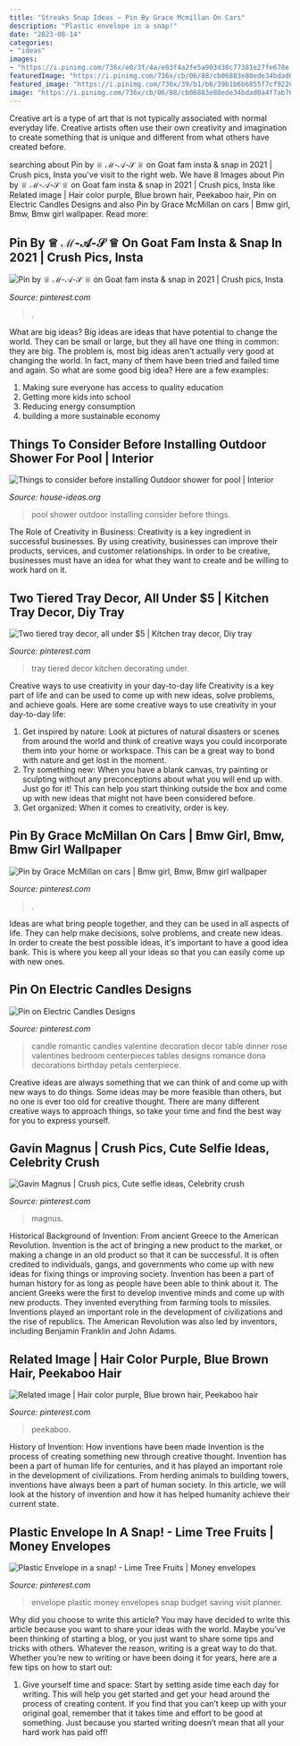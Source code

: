 ```yaml
---
title: "Streaks Snap Ideas ~ Pin By Grace Mcmillan On Cars"
description: "Plastic envelope in a snap!"
date: "2023-08-14"
categories:
- "ideas"
images:
- "https://i.pinimg.com/736x/e0/3f/4a/e03f4a2fe5a903d30c77381e27fe678e.jpg"
featuredImage: "https://i.pinimg.com/736x/cb/06/88/cb06883e80ede34bdad0a4f7ab7635b9.jpg"
featured_image: "https://i.pinimg.com/736x/39/b1/b6/39b1b6b6855f7cf92267fd2b7bc156c4.jpg"
image: "https://i.pinimg.com/736x/cb/06/88/cb06883e80ede34bdad0a4f7ab7635b9.jpg"
---
```



Creative art is a type of art that is not typically associated with normal everyday life. Creative artists often use their own creativity and imagination to create something that is unique and different from what others have created before.

	

		
searching about Pin by ♕ ℳ-𝒜-𝒮 ♕ on Goat fam insta &amp; snap in 2021 | Crush pics, Insta you've visit to the right web. We have 8 Images about Pin by ♕ ℳ-𝒜-𝒮 ♕ on Goat fam insta &amp; snap in 2021 | Crush pics, Insta like Related image | Hair color purple, Blue brown hair, Peekaboo hair, Pin on Electric Candles Designs and also Pin by Grace McMillan on cars | Bmw girl, Bmw, Bmw girl wallpaper. Read more:
		
    
## Pin By ♕ ℳ-𝒜-𝒮 ♕ On Goat Fam Insta &amp; Snap In 2021 | Crush Pics, Insta

<img loading=lazy src="https://i.pinimg.com/736x/85/9e/7c/859e7c77f45823e29e7444cec3e57bc7.jpg" onerror="this.onerror=null;this.src='https://tse4.mm.bing.net/th?id=OIP.hBFQ7uZ99-D-6h8CYTmy8QHaLX&amp;pid=15.1';" alt="Pin by ♕ ℳ-𝒜-𝒮 ♕ on Goat fam insta &amp; snap in 2021 | Crush pics, Insta">

_Source: pinterest.com_

>. 

	

What are big ideas?
Big ideas are ideas that have potential to change the world. They can be small or large, but they all have one thing in common: they are big. The problem is, most big ideas aren't actually very good at changing the world. In fact, many of them have been tried and failed time and again. So what are some good big idea? Here are a few examples: 
1. Making sure everyone has access to quality education 
2. Getting more kids into school 
3. Reducing energy consumption 
4. building a more sustainable economy 

    
## Things To Consider Before Installing Outdoor Shower For Pool | Interior

<img loading=lazy src="http://house-ideas.org/wp-content/uploads/parser/outdoor-shower-for-pool-3.jpg" onerror="this.onerror=null;this.src='https://tse2.mm.bing.net/th?id=OIP.uC-khyFYbIuag-RjanCYNwHaLH&amp;pid=15.1';" alt="Things to consider before installing Outdoor shower for pool | Interior">

_Source: house-ideas.org_

>pool shower outdoor installing consider before things. 

	

The Role of Creativity in Business:
Creativity is a key ingredient in successful businesses. By using creativity, businesses can improve their products, services, and customer relationships. In order to be creative, businesses must have an idea for what they want to create and be willing to work hard on it.

    
## Two Tiered Tray Decor, All Under $5 | Kitchen Tray Decor, Diy Tray

<img loading=lazy src="https://i.pinimg.com/736x/e0/3f/4a/e03f4a2fe5a903d30c77381e27fe678e.jpg" onerror="this.onerror=null;this.src='https://tse2.mm.bing.net/th?id=OIP.R1t8s1VZ0sLGAWdz_QkxCgHaNK&amp;pid=15.1';" alt="Two tiered tray decor, all under $5 | Kitchen tray decor, Diy tray">

_Source: pinterest.com_

>tray tiered decor kitchen decorating under. 

	

Creative ways to use creativity in your day-to-day life
Creativity is a key part of life and can be used to come up with new ideas, solve problems, and achieve goals. Here are some creative ways to use creativity in your day-to-day life:
1. Get inspired by nature: Look at pictures of natural disasters or scenes from around the world and think of creative ways you could incorporate them into your home or workspace. This can be a great way to bond with nature and get lost in the moment.
2. Try something new: When you have a blank canvas, try painting or sculpting without any preconceptions about what you will end up with. Just go for it! This can help you start thinking outside the box and come up with new ideas that might not have been considered before.
3. Get organized: When it comes to creativity, order is key.

    
## Pin By Grace McMillan On Cars | Bmw Girl, Bmw, Bmw Girl Wallpaper

<img loading=lazy src="https://i.pinimg.com/736x/cb/06/88/cb06883e80ede34bdad0a4f7ab7635b9.jpg" onerror="this.onerror=null;this.src='https://tse4.mm.bing.net/th?id=OIP.qY1ku5myljKyh8FvYsI_fQHaNL&amp;pid=15.1';" alt="Pin by Grace McMillan on cars | Bmw girl, Bmw, Bmw girl wallpaper">

_Source: pinterest.com_

>. 

	

Ideas are what bring people together, and they can be used in all aspects of life. They can help make decisions, solve problems, and create new ideas. In order to create the best possible ideas, it's important to have a good idea bank. This is where you keep all your ideas so that you can easily come up with new ones.

    
## Pin On Electric Candles Designs

<img loading=lazy src="https://i.pinimg.com/736x/22/32/76/223276d7bdef78f0e9c32f9444a95e81.jpg" onerror="this.onerror=null;this.src='https://tse1.mm.bing.net/th?id=OIP.8QW3CXlyppmtF0Q1pzzYAAHaLG&amp;pid=15.1';" alt="Pin on Electric Candles Designs">

_Source: pinterest.com_

>candle romantic candles valentine decoration decor table dinner rose valentines bedroom centerpieces tables designs romance dona decorations birthday petals centerpiece. 

	

Creative ideas are always something that we can think of and come up with new ways to do things. Some ideas may be more feasible than others, but no one is ever too old for creative thought. There are many different creative ways to approach things, so take your time and find the best way for you to express yourself.

    
## Gavin Magnus | Crush Pics, Cute Selfie Ideas, Celebrity Crush

<img loading=lazy src="https://i.pinimg.com/736x/39/b1/b6/39b1b6b6855f7cf92267fd2b7bc156c4.jpg" onerror="this.onerror=null;this.src='https://tse4.mm.bing.net/th?id=OIP.kwJWUVoSDN9wcYp0mi-Z7AHaLF&amp;pid=15.1';" alt="Gavin Magnus | Crush pics, Cute selfie ideas, Celebrity crush">

_Source: pinterest.com_

>magnus. 

	

Historical Background of Invention: From ancient Greece to the American Revolution.
Invention is the act of bringing a new product to the market, or making a change in an old product so that it can be successful. It is often credited to individuals, gangs, and governments who come up with new ideas for fixing things or improving society. Invention has been a part of human history for as long as people have been able to think about it. The ancient Greeks were the first to develop inventive minds and come up with new products. They invented everything from farming tools to missiles. Inventions played an important role in the development of civilizations and the rise of republics. The American Revolution was also led by inventors, including Benjamin Franklin and John Adams.

    
## Related Image | Hair Color Purple, Blue Brown Hair, Peekaboo Hair

<img loading=lazy src="https://i.pinimg.com/736x/70/76/b8/7076b86f180433d84489542b44c85305.jpg" onerror="this.onerror=null;this.src='https://tse4.mm.bing.net/th?id=OIP.4mI4DqUwC8ncrFAaPn3_JwHaJ2&amp;pid=15.1';" alt="Related image | Hair color purple, Blue brown hair, Peekaboo hair">

_Source: pinterest.com_

>peekaboo. 

	

History of Invention: How inventions have been made
Invention is the process of creating something new through creative thought. Invention has been a part of human life for centuries, and it has played an important role in the development of civilizations. From herding animals to building towers, inventions have always been a part of human society. In this article, we will look at the history of invention and how it has helped humanity achieve their current state.

    
## Plastic Envelope In A Snap! - Lime Tree Fruits | Money Envelopes

<img loading=lazy src="https://i.pinimg.com/736x/6c/30/f1/6c30f171048510a2626a77b73b62a066.jpg" onerror="this.onerror=null;this.src='https://tse1.mm.bing.net/th?id=OIP.jEFSuy57IR28jCJtiBzxngHaJ4&amp;pid=15.1';" alt="Plastic Envelope in a snap! - Lime Tree Fruits | Money envelopes">

_Source: pinterest.com_

>envelope plastic money envelopes snap budget saving visit planner. 

	

Why did you choose to write this article?
You may have decided to write this article because you want to share your ideas with the world. Maybe you’ve been thinking of starting a blog, or you just want to share some tips and tricks with others. Whatever the reason, writing is a great way to do that. Whether you’re new to writing or have been doing it for years, here are a few tips on how to start out:
1. Give yourself time and space: Start by setting aside time each day for writing. This will help you get started and get your head around the process of creating content. If you find that you can’t keep up with your original goal, remember that it takes time and effort to be good at something. Just because you started writing doesn’t mean that all your hard work has paid off!


